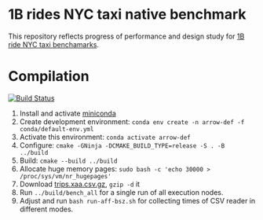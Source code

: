 # 1B rides NYC taxi native benchmark

This repository reflects progress of performance and design study for [1B ride NYC taxi benchamarks](https://tech.marksblogg.com/benchmarks.html).

# Compilation

[![Build Status](https://travis-ci.org/anton-malakhov/nyc_taxi.svg?branch=master)](https://travis-ci.org/anton-malakhov/nyc_taxi)

1. Install and activate [miniconda](https://docs.conda.io/en/latest/miniconda.html)
2. Create development environment: `conda env create -n arrow-def -f conda/default-env.yml`
3. Activate this environment: `conda activate arrow-def`
4. Configure: `cmake -GNinja -DCMAKE_BUILD_TYPE=release -S . -B ../build`
5. Build: `cmake --build ../build`
6. Allocate huge memory pages: `sudo bash -c 'echo 30000 > /proc/sys/vm/nr_hugepages'`
7. Download [trips.xaa.csv.gz](https://aws159-usea1-1ltzu05bg2g89.s3.amazonaws.com/trips_xaa.csv.gz), `gzip -d` it
8. Run `../build/bench_all` for a single run of all execution nodes.
9. Adjust and run `bash run-aff-bsz.sh` for collecting times of CSV reader in different modes.
